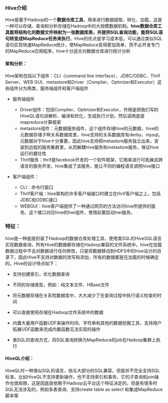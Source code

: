 ### Hive介绍

​	Hive是基于Hadoop的一个**数据仓库工具**，用来进行数据提取、转化、加载，这是一种可以存储、查询和分析存储在Hadoop中的大规模数据机制。**hive数据仓库工具能将结构化的数据文件映射为一张数据库表，并提供SQL查询功能，能将SQL语句转变成MapReduce任务来执行**。Hive的优点是学习成本低，可以通过类似SQL语句实现快速MapReduce统计，使MapReduce变得更加简单，而不必开发专门的MapReduce应用程序。hive十分适合对数据仓库进行统计分析

#### 架构分析：

Hive架构包括以下组件：CLI（command line interface）、JDBC/ODBC、Thrif Server、WEB GUI、metastore和Driver（Complier、Optmizer和Executor）这些组件分为两类，服务端组件和客户端组件

- 服务端组件

  - Driver组件：包括Complier、Optmizer和Executor，作用是把我们写的HiveQL语句进解析、编译和优化，生成执行计划，然后调用底层mapreduce计算框架
  - metastore组件：元数据服务组件，这个组件存储hive的元数据，hive的元数据存储子啊关系数据库里，hive支持的关系数据库有derby、mysql。元数据对于hive十分重要，因此hive支持把metastore服务独立出来，安装到远程的服务集群里，从而解耦hive服务和metastore服务，保证hive运行的健壮性
  - Thrif服务：thrif是facebook开发的一个软件框架，它用来进行可拓展且跨语言的服务开发，hive集成了该服务，能让不同的编程语言调用hive接口

- 客户端组件：

  - CLI：命令行窗口
  - Thrif客户端：hive架构的许多客户端接口时建立在thrif客户端之上，包括JDBC和ODBC接口
  - WEBGUI：hive客户端提供了一种通过网页的方法访问hive所提供的服务。这个接口对应hive的hwi组件，使用前要启动hwi服务。

  

### 特征：

hive是一种底层封装了Hadoop的数据仓库处理工具，使用类SQL的HiveSQL语言实现数据查询，所有Hive的数据都存储在Hadoop兼容的文件系统中。hive在加载数据过程中不会对数据进行任何修改，只是将数据移动到HDFS中的hive设计的目录下，因此Hive不支持对数据的改写和添加，所有的数据都是在加载的时候确定的。Hive的设计特点如下：

- 支持创建索引，优化数据查询

- 不同的存储类型，例如：纯文本文件、HBase文件

- 将元数据存储在关系性数据库中，大大减少了在查询过程中执行语义检查的时间

- 可以直接使用存储在Hadoop文件系统中的数据

- 内置大量用户函数UDF来操作时间、字符串和其他的数据挖掘工具，支持用户拓展UDF函数来完成内置函数无法实现的操作

- 类SQL的查询方式，将SQL查询转换为MapReduce的job在Hadoop集群上执行

  

#### HiveQL介绍：

HiveQL时一种类似SQL的语言，他与大部分的SQL兼容，但是并不完全支持SQL标准，比如HiveQL不支持更新操作，也不支持索引和事务，它的子查询和join操作也很局限，这是因底层依赖于Hadoop云平台这个特征决定的，但是有很多时SQL无法涉及的，例如多表查询、支持create table as select 和集成MapReduce脚本等

